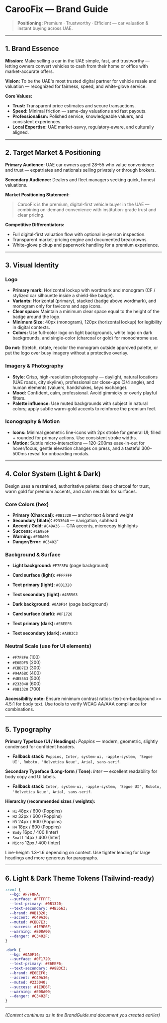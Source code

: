# CarooFix — Brand Guide

> **Positioning:** Premium · Trustworthy · Efficient — car valuation & instant buying across UAE.

---

## 1. Brand Essence

**Mission:** Make selling a car in the UAE simple, fast, and trustworthy — letting owners convert vehicles to cash from their home or office with market-accurate offers.

**Vision:** To be the UAE's most trusted digital partner for vehicle resale and valuation — recognized for fairness, speed, and white-glove service.

**Core Values:**
- **Trust:** Transparent price estimates and secure transactions.
- **Speed:** Minimal friction — same-day valuations and fast payouts.
- **Professionalism:** Polished service, knowledgeable valuers, and consistent experiences.
- **Local Expertise:** UAE market-savvy, regulatory-aware, and culturally aligned.

---

## 2. Target Market & Positioning

**Primary Audience:** UAE car owners aged 28–55 who value convenience and trust — expatriates and nationals selling privately or through brokers.

**Secondary Audience:** Dealers and fleet managers seeking quick, honest valuations.

**Market Positioning Statement:**
> CarooFix is the premium, digital-first vehicle buyer in the UAE — combining on-demand convenience with institution-grade trust and clear pricing.

**Competitive Differentiators:**
- Full digital-first valuation flow with optional in-person inspection.
- Transparent market-pricing engine and documented breakdowns.
- White-glove pickup and paperwork handling for a premium experience.

---

## 3. Visual Identity

### Logo
- **Primary mark:** Horizontal lockup with wordmark and monogram (CF / stylized car silhouette inside a shield-like badge).
- **Variants:** Horizontal (primary), stacked (badge above wordmark), and monogram only for favicons and app icons.
- **Clear space:** Maintain a minimum clear space equal to the height of the badge around the logo.
- **Minimum Size:** 40px (monogram), 120px (horizontal lockup) for legibility in digital contexts.
- **Colors:** Use full-color logo on light backgrounds, white logo on dark backgrounds, and single-color (charcoal or gold) for monochrome use.

**Do not:** Stretch, rotate, recolor the monogram outside approved palette, or put the logo over busy imagery without a protective overlay.

### Imagery & Photography
- **Style:** Crisp, high-resolution photography — daylight, natural locations (UAE roads, city skyline), professional car close-ups (3/4 angle), and human elements (valuers, handshakes, keys exchange).
- **Mood:** Confident, calm, professional. Avoid gimmicky or overly playful filters.
- **Palette influence:** Use muted backgrounds with subject in natural colors; apply subtle warm-gold accents to reinforce the premium feel.

### Iconography & Motion
- **Icons:** Minimal geometric line-icons with 2px stroke for general UI; filled + rounded for primary actions. Use consistent stroke widths.
- **Motion:** Subtle micro-interactions — 120–200ms ease-in-out for hover/focus, gentle elevation changes on press, and a tasteful 300–500ms reveal for onboarding modals.

---

## 4. Color System (Light & Dark)

Design uses a restrained, authoritative palette: deep charcoal for trust, warm gold for premium accents, and calm neutrals for surfaces.

### Core Colors (hex)
- **Primary (Charcoal):** `#0B1320` — anchor text & brand weight
- **Secondary (Slate):** `#233040` — navigation, subhead
- **Accent / Gold:** `#C49A36` — CTA accents, microcopy highlights
- **Success:** `#1E9E6F`
- **Warning:** `#E08A00`
- **Danger/Error:** `#C3402F`

### Background & Surface
- **Light background:** `#F7F8FA` (page background)
- **Card surface (light):** `#FFFFFF`
- **Text primary (light):** `#0B1320`
- **Text secondary (light):** `#4B5563`

- **Dark background:** `#0A0F14` (page background)
- **Card surface (dark):** `#0F1720`
- **Text primary (dark):** `#E6EEF6`
- **Text secondary (dark):** `#A8B3C3`

### Neutral Scale (use for UI elements)
- `#F7F8FA` (100)
- `#E6EDF5` (200)
- `#CBD7E3` (300)
- `#94A6BC` (400)
- `#4B5563` (500)
- `#233040` (600)
- `#0B1320` (700)

**Accessibility note:** Ensure minimum contrast ratios: text-on-background >= 4.5:1 for body text. Use tools to verify WCAG AA/AAA compliance for combinations.

---

## 5. Typography

**Primary Typeface (UI / Headings):** *Poppins* — modern, geometric, slightly condensed for confident headers.
- **Fallback stack:** `Poppins, Inter, system-ui, -apple-system, 'Segoe UI', Roboto, 'Helvetica Neue', Arial, sans-serif`.

**Secondary Typeface (Long-form / Tone):** *Inter* — excellent readability for body copy and UI labels.
- **Fallback stack:** `Inter, system-ui, -apple-system, 'Segoe UI', Roboto, 'Helvetica Neue', Arial, sans-serif`.

**Hierarchy (recommended sizes / weights):**
- `H1` 48px / 600 (Poppins)
- `H2` 32px / 600 (Poppins)
- `H3` 24px / 600 (Poppins)
- `H4` 18px / 600 (Poppins)
- `Body` 16px / 400 (Inter)
- `Small` 14px / 400 (Inter)
- `Micro` 12px / 400 (Inter)

Line-height: 1.3–1.6 depending on context. Use tighter leading for large headings and more generous for paragraphs.

---

## 6. Light & Dark Theme Tokens (Tailwind-ready)

```css
:root {
  --bg: #F7F8FA;
  --surface: #FFFFFF;
  --text-primary: #0B1320;
  --text-secondary: #4B5563;
  --brand: #0B1320;
  --accent: #C49A36;
  --muted: #CBD7E3;
  --success: #1E9E6F;
  --warning: #E08A00;
  --danger: #C3402F;
}

.dark {
  --bg: #0A0F14;
  --surface: #0F1720;
  --text-primary: #E6EEF6;
  --text-secondary: #A8B3C3;
  --brand: #E6EEF6;
  --accent: #C49A36;
  --muted: #233040;
  --success: #1E9E6F;
  --warning: #E08A00;
  --danger: #C3402F;
}
```

---

*(Content continues as in the BrandGuide.md document you created earlier)*
